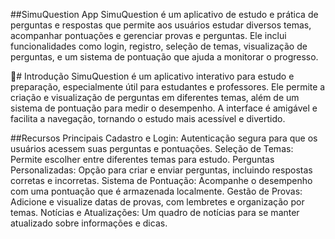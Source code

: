 ##SimuQuestion App
SimuQuestion é um aplicativo de estudo e prática de perguntas e respostas que permite aos usuários estudar diversos temas, acompanhar pontuações e gerenciar provas e perguntas. Ele inclui funcionalidades como login, registro, seleção de temas, visualização de perguntas, e um sistema de pontuação que ajuda a monitorar o progresso.

📖# Introdução
SimuQuestion é um aplicativo interativo para estudo e preparação, especialmente útil para estudantes e professores. Ele permite a criação e visualização de perguntas em diferentes temas, além de um sistema de pontuação para medir o desempenho. A interface é amigável e facilita a navegação, tornando o estudo mais acessível e divertido.

##Recursos Principais
Cadastro e Login: Autenticação segura para que os usuários acessem suas perguntas e pontuações.
Seleção de Temas: Permite escolher entre diferentes temas para estudo.
Perguntas Personalizadas: Opção para criar e enviar perguntas, incluindo respostas corretas e incorretas.
Sistema de Pontuação: Acompanhe o desempenho com uma pontuação que é armazenada localmente.
Gestão de Provas: Adicione e visualize datas de provas, com lembretes e organização por temas.
Notícias e Atualizações: Um quadro de notícias para se manter atualizado sobre informações e dicas.
